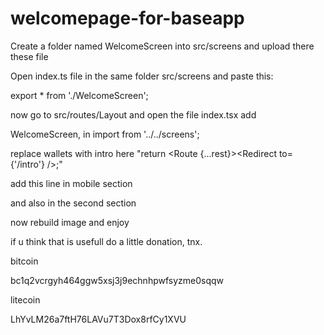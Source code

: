 # welcomepage-for-baseapp

Create a folder named WelcomeScreen into src/screens and upload there these file

Open index.ts file in the same folder src/screens and paste this:

export * from './WelcomeScreen';

now go to src/routes/Layout and open the file index.tsx add

WelcomeScreen, in import from '../../screens';

replace wallets with intro here "return <Route {...rest}><Redirect to={'/intro'} /></Route>;"

add this line in mobile section

<PrivateRoute loading={userLoading} isLogged={isLoggedIn} path="/intro" component={WelcomeScreen} />

and also in the second section

<PrivateRoute loading={userLoading} isLogged={isLoggedIn} path="/intro" component={WelcomeScreen} /> 

now rebuild image and enjoy

if u think that is usefull do a little donation, tnx.

bitcoin

bc1q2vcrgyh464ggw5xsj3j9echnhpwfsyzme0sqqw

litecoin

LhYvLM26a7ftH76LAVu7T3Dox8rfCy1XVU
